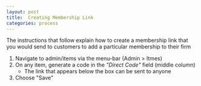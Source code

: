 ```yaml
---
layout: post
title:  Creating Membership Link
categories: process
---
```

The instructions that follow explain how to create a membership link that you would send to customers to add a particular membership to their firm

1. Navigate to admin/items via the menu-bar (Admin > Itmes)
2. On any item, generate a code in the *"Direct Code"* field (middle column)
	- The link that appears below the box can be sent to anyone
3. Choose "Save"